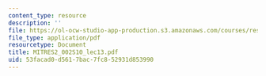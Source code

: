 ```yaml
---
content_type: resource
description: ''
file: https://ol-ocw-studio-app-production.s3.amazonaws.com/courses/res-2-002-finite-element-procedures-for-solids-and-structures-spring-2010/53facad0d5617bac7fc852931d853990_MITRES2_002S10_lec13.pdf
file_type: application/pdf
resourcetype: Document
title: MITRES2_002S10_lec13.pdf
uid: 53facad0-d561-7bac-7fc8-52931d853990
---
```

